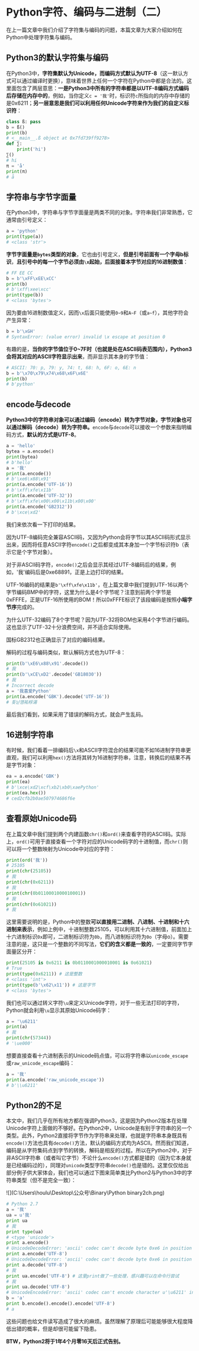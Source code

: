 # Python字符、编码与二进制（二）

在上一篇文章中我们介绍了字符集与编码的问题，本篇文章为大家介绍如何在Python中处理字符集与编码。

## Python3的默认字符集与编码

在Python3中，**字符集默认为Unicode，而编码方式默认为UTF-8**（这一默认方式可以通过编译时更换），意味着世界上任何一个字符在Python中都是合法的。这里面包含了两层意思：**一是Python3中所有的字符串都是以UTF-8编码方式编码后存储在内存中的**，例如，当你定义`c = '我'`时，标识符`c`所指向的内存中存储的是0x6211；**另一层意思是我们可以利用任何Unicode字符来作为我们的自定义标识符**：

```python
class ß: pass
b = ß()
print(b)
# <__main__.ß object at 0x7fd739ff9278>
def ∑:
    print('hi')
∑()
# hi
π = 'å'
print(π)
# å
```

## 字符串与字节字面量

在Python3中，字符串与字节字面量是两类不同的对象。字符串我们非常熟悉，它通常由引号定义：

```python
a = 'python'
print(type(a))
# <class 'str'>
```

**字节字面量是`bytes`类型的对象**，它也由引号定义，**但是引号前面有一个字母b标识**，**且引号中的每一个字节必须由`\x`起始，后面接着本字节对应的16进制数值**：

```python
# FF EE CC
b = b'\xFF\xEE\xCC'
print(b)
# b'\xff\xee\xcc'
print(type(b))
# <class 'bytes'>
```

因为要由16进制数值定义，因而`\x`后面只能使用`0~9`和`A~F`（或`a~f`），其他字符会产生异常：

```python
b = b'\xGH'
# SyntaxError: (value error) invalid \x escape at position 0
```

有趣的是，**当你的字节值位于0~7F时（也就是处在ASCII码表范围内），Python3会将其对应的ASCII字符显示出来**，而非显示其本身的字节值：

```python
# ASCII: 70: p, 79: y, 74: t, 68: h, 6F: o, 6E: n
b = b'\x70\x79\x74\x68\x6F\x6E'
print(b)
# b'python'
```

## encode与decode

**Python3中的字符串对象可以通过编码（encode）转为字节对象，字节对象也可以通过解码（decode）转为字符串。**`encode`与`decode`可以接收一个参数来指明编码方式，**默认的方式是UTF-8**。

```python
a = 'hello'
bytea = a.encode()
print(bytea)
# b'hello'
a = '我'
print(a.encode())
# b'\xe6\x88\x91'
print(a.encode('UTF-16'))
# b'\xff\xfe\x11b'
print(a.encode('UTF-32'))
# b'\xff\xfe\x00\x00\x11b\x00\x00'
print(a.encode('GB2312'))
# b'\xce\xd2'
```

我们来依次看一下打印的结果。

因为UTF-8编码完全兼容ASCII码，又因为Python会将字节以其ASCII码形式显示出来，因而将任意ASCII字符`encode()`之后都变成其本身加一个字节标识符b（表示它是个字节对象）。

对于非ASCII码字符，`encode()`之后会显示其经过UTF-8编码后的结果，例如，'我'编码后是0xe68891，正是上边打印的结果。

UTF-16编码的结果是`b'\xff\xfe\x11b'`，在上篇文章中我们提到UTF-16以两个字节编码BMP中的字符，这里为什么是4个字节呢？注意到前两个字节是0xFFFE，正是UTF-16所使用的BOM！所以0xFFFE标识了该段编码是按照**小端字节序**完成的。

为什么UTF-32编码了8个字节呢？因为UTF-32将BOM也采用4个字节进行编码。这也显示了UTF-32十分浪费空间，并不适合实际使用。

国标GB2312也正确显示了对应的编码结果。

解码的过程与编码类似，默认解码方式也为UTF-8：

```python
print(b'\xE6\x88\x91'.decode())
# 我
print(b'\xCE\xD2'.decode('GB18030'))
# 我
# Incorrect decode
a = '我喜爱Python'
print(a.encode('GBK').decode('UTF-16'))
# 틎닏꺰祐桴湯
```

最后我们看到，如果采用了错误的解码方式，就会产生乱码。

## 16进制字符串

有时候，我们看着一排编码后`\x`和ASCII字符混合的结果可能不如16进制字符串更直观，我们可以利用`hex()`方法将其转为16进制字符串，注意，转换后的结果不再是字节对象：

```python
ea = a.encode('GBK')
print(ea)
# b'\xce\xd2\xcf\xb2\xb0\xaePython'
print(ea.hex())
# ced2cfb2b0ae507974686f6e
```

## 查看原始Unicode码

在上篇文章中我们提到两个内建函数`chr()`和`ord()`来查看字符的ASCII码。实际上，`ord()`可用于直接查看一个字符对应的Unicode码字的十进制值，而`chr()`则可以将一个整数映射为Unicode中对应的字符：

```python
print(ord('我'))
# 25105
print(chr(25105))
# 我
print(chr(0x6211))
# 我
print(chr(0b0110001000010001))
# 我
print(chr(0o61021))
# 我
```

这里需要说明的是，Python中的整数**可以直接用二进制、八进制、十进制和十六进制来表示**，例如上例中，十进制整数25105，可以利用其十六进制值，前面加上十六进制标识`0x`即可，二进制标识符为`0b`，而八进制标识符为`0o`（字母o）。需要注意的是，这只是一个整数的不同写法，**它们的含义都是一致的**，一定要同字节字面量区分开：

```python
print(25105 is 0x6211 is 0b0110001000010001 is 0o61021)
# True
print(type(0x6211)) # 这是整数
# <class 'int'>
print(type(b'\x62\x11')) # 这是字节
# <class 'bytes'>
```

我们也可以通过转义字符`\u`来定义Unicode字符，对于一些无法打印的字符，Python就会利用`\u`显示其原始Unicode码字：

```python
a = '\u6211'
print(a)
# 我
print(chr(57344))
# '\ue000'
```

想要直接查看十六进制表示的Unicode码点值，可以将字符串以`unicode_escape`或`raw_unicode_escape`编码：

```python
a = '我'
print(a.encode('raw_unicode_escape'))
# b'\\u6211'
```

## Python2的不足

本文中，我们几乎在所有地方都在强调Python3，这是因为Python2版本在处理Unicode字符上面做的不够好。在Python2中，Unicode是有别于字符串的另一个类型。此外，Python2直接将字节作为字符串来处理，也就是字符串本身既具有`encode()`方法也具有`decode()`方法，默认的编码方式均为ASCII。然而我们知道，编码是从字符集码点到字节的转换，解码是相反的过程。所以在Python2中，对于非ASCII字符串（或者叫它字节）不论什么`encode()`方式都是错的（因为它本身就是已经编码过的），同理对`unicode`类型字符串`decode()`也是错的。这里仅仅给出部分例子供大家体会，我们也可以通过下图来简单类比Python2与Python3中的字符串类型（但不是完全一致）：

![](C:\Users\houlu\Desktop\公众号\Binary\Python binary2ch.png)

```python
# Python 2.7
a = '我'
ua = u'我'
print ua
# 我
print type(ua)
# <type 'unicode'>
print a.encode()
# UnicodeDecodeError: 'ascii' codec can't decode byte 0xe6 in position 0: ordinal not in range(128)
print a.encode('UTF-8')
# UnicodeDecodeError: 'ascii' codec can't decode byte 0xe6 in position 0: ordinal not in range(128)
print a.decode('UTF-8')
# 我
print ua.encode('UTF-8') # 这里print做了一些处理，感兴趣可以在命令行尝试
# 我
print ua.decode('UTF-8')
# UnicodeEncodeError: 'ascii' codec can't encode character u'\u6211' in position 0: ordinal not in range(128)
b = 'a'
print b.encode().encode().encode('UTF-8')
# a
```

这些问题也给文件读写造成了很大的麻烦。虽然理解了原理后可能能够很大程度降低出错的概率，但是却很可能留下隐患。

**BTW，Python2将于1年4个月零16天后正式告别。**
